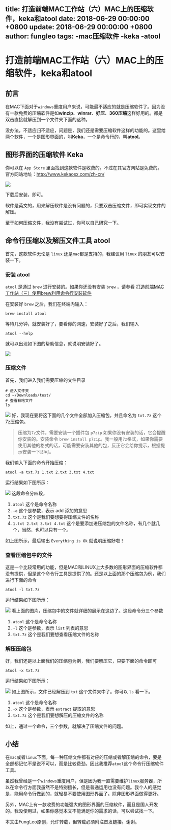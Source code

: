 title: 打造前端MAC工作站（六）MAC上的压缩软件，keka和atool
date: 2018-06-29 00:00:00 +0800
update: 2018-06-29 00:00:00 +0800
author: fungleo
tags:
    -mac压缩软件
    -keka
    -atool
---

# 打造前端MAC工作站（六）MAC上的压缩软件，keka和atool

## 前言

在MAC下面对于`windows`重度用户来说，可能最不适应的就是压缩软件了。因为没有一款免费的压缩软件是如**winzip**、**winrar**、**好压**、**360压缩**这样好用的。都是双击直接就解压到一个文件夹下面的这种。

没办法，不适应归不适应，问题是，我们还是需要压缩软件这样的功能的。这里给两个软件，一个是图形界面的，叫**Keka**，一个是命令行的，叫**atool**。

## 图形界面的压缩软件 Keka

你可以在 `App Store` 里面找到这款软件是收费的。不过在其官方网站是免费的。官方网站地址：http://www.kekaosx.com/zh-cn/

![](http://www.kekaosx.com/img/keka_icon.png)

下载后安装，即可。

软件是英文的，用来解压软件是没有问题的，只要双击压缩文件，即可实现文件的解压。

至于如何压缩文件，我没有尝试过，你可以自己研究一下。

## 命令行压缩以及解压文件工具 atool

首先，这款软件无论是 `linux` 还是`mac`都是支持的，我建议用 `linux` 的朋友可以安装一下。

### 安装 atool

`atool` 是通过 `brew` 进行安装的。如果你还没有安装 `brew` ，请参看 [打造前端MAC工作站（三）使用brew利用命令行安装软件](http://blog.csdn.net/fungleo/article/details/57567538)

在安装好 `brew` 之后，我们在终端内输入：

```#
brew install atool
```
等待几分钟，就安装好了，要看你的网速，安装好了之后，我们输入

```#
atool --help
```

就可以出现如下图的帮助信息，就说明安装好了。

![](https://raw.githubusercontent.com/fengcms/articles/master/image/48/66a8042f1db3faecfbb079767036ca.png)
### 压缩文件

首先，我们进入我们需要压缩的文件目录

```#
# 进入文件夹
cd ~/Downloads/test/
# 查看有啥文件
ls
```
![](https://raw.githubusercontent.com/fengcms/articles/master/image/7e/50660775bcf7ca1d2e16872d3bb9b4.png)
好，我现在要将这下面的几个文件全部加入压缩包，并且命名为 `txt.7z` 这个7z压缩包。

> 压缩为`7z`文件，需要安装一个插件包 `p7zip` 如果你没有安装的话，它会提醒你安装的。安装命令 `brew install p7zip`。我一般用`7z`格式，如果你需要使用其他的格式的话，可能需要安装其他的包，反正它会给你提示，根据提示安装一下即可。

我们输入下面的命令开始压缩：

```#
atool -a txt.7z 1.txt 2.txt 3.txt 4.txt
```
运行结果如下图所示：

![](https://raw.githubusercontent.com/fengcms/articles/master/image/58/726649b20d89fef83f36f7bfea134d.png)
这段命令分四段，

1. `atool` 这个是命令名称
2. `-a` 这个是参数，表示 add 添加的意思
3. `txt.7z` 这个是我们要想要得压缩文件的名称
4. `1.txt 2.txt 3.txt 4.txt` 这个是要添加进压缩包的文件名称，有几个就几个，当然，也可以只有一个。

如上图所示，最后输出 `Everything is Ok` 就说明压缩好啦！

### 查看压缩包中的文件

这是一个比较常用的功能，但是MAC和LINUX上大多数的图形界面的压缩软件都没有提供，但是这个命令行工具是提供了的。还是以上面的那个压缩包为例，我们进行下面的命令

```#
atool -l txt.7z
```

运行结果如下图所示：

![](https://raw.githubusercontent.com/fengcms/articles/master/image/fb/1cd8fbe50f0653acef9c57b17acad2.png)
看上面的图片，压缩包中的文件就详细的展示在这边了。这段命令分三个参数

1. `atool` 这个是命令名称
2. `-l` 这个是参数，表示 `list` 列表的意思
3. `txt.7z` 这个是我们要想查看压缩文件的名称

### 解压压缩包

好，我们还是以上面我们的压缩包为例，我们要解压它，只要下面的命令即可

```#
atool -x txt.7z
```

运行结果如下图所示：

![](https://raw.githubusercontent.com/fengcms/articles/master/image/47/a4a78bb5e2efec3a138fccf1dd8838.png)
如上图所示，文件已经解压到 `txt` 这个文件夹中了。你可以 `ls` 看一下。

1. `atool` 这个是命令名称
2. `-x` 这个是参数，表示 `extract` 提取的意思
3. `txt.7z` 这个是我们要想解压的压缩文件的名称

如上，通过一个命令，三个参数，就解决了压缩文件的问题。

## 小结

在`mac`或者`linux`下面，每一种压缩文件都有对应的压缩或者解压缩的命令，要是全部都记忆不是说不可以，而是比较费劲。因此我推荐`atool`这个命令行压缩软件工具。

虽然我曾经是一个`windows`重度用户，但是因为我一直需要维护`linux`服务器，所以在命令行方面我虽然不是特别擅长，但是普通运用也没有问题。我个人的感觉是，能用命令行做到的，就轻易不要使用图形界面了。除非图形界面做得更好。

另外，MAC上有一款收费的功能强大的图形界面的压缩软件，而且是国人开发的。我没使用过，如果你感觉本文不能满足你的需求的话，可以尝试找一下。

本文由FungLeo原创，允许转载，但转载必须附注首发链接。谢谢。

